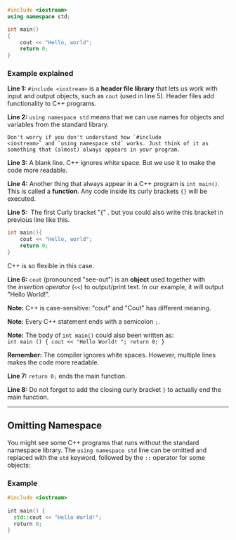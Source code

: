 ```cpp
#include <iostream>
using namespace std;

int main()
{
	cout << "Hello, world";
	return 0;
}
```
### Example explained

**Line 1:** `#include <iostream>` is a **header file library** that lets us work with input and output objects, such as `cout` (used in line 5). Header files add functionality to C++ programs.

**Line 2:** `using namespace std` means that we can use names for objects and variables from the standard library.

```
Don't worry if you don't understand how `#include <iostream>` and `using namespace std` works. Just think of it as something that (almost) always appears in your program.
```

**Line 3:** A blank line. C++ ignores white space. But we use it to make the code more readable.

**Line 4:** Another thing that always appear in a C++ program is `int main()`. This is called a **function**. Any code inside its curly brackets `{}` will be executed.

**Line 5:**  The first Curly bracket "{" . but you could also write this bracket in previous line like this.
```cpp
int main(){
	cout << "Hello, world";
	return 0;
}
```
C++ is so flexible in this case.

**Line 6:** `cout` (pronounced "see-out") is an **object** used together with the _insertion operator_ (`<<`) to output/print text. In our example, it will output "Hello World!".

**Note:** C++ is case-sensitive: "cout" and "Cout" has different meaning.

**Note:** Every C++ statement ends with a semicolon `;`.

**Note:** The body of `int main()` could also been written as:  
`int main () { cout << "Hello World! "; return 0; }`

**Remember:** The compiler ignores white spaces. However, multiple lines makes the code more readable.

**Line 7:** `return 0;` ends the main function.

**Line 8:** Do not forget to add the closing curly bracket `}` to actually end the main function.

---

## Omitting Namespace

You might see some C++ programs that runs without the standard namespace library. The `using namespace std` line can be omitted and replaced with the `std` keyword, followed by the `::` operator for some objects:

### Example
```cpp
#include <iostream>  
  
int main() {  
  std::cout << "Hello World!";  
  return 0;  
}
```